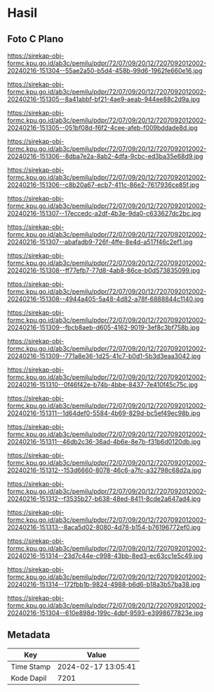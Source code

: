 # Hasil

## Foto C Plano

https://sirekap-obj-formc.kpu.go.id/ab3c/pemilu/pdpr/72/07/09/20/12/7207092012002-20240216-151304--55ae2a50-b5d4-458b-99d6-1962fe660e16.jpg

https://sirekap-obj-formc.kpu.go.id/ab3c/pemilu/pdpr/72/07/09/20/12/7207092012002-20240216-151305--8a41abbf-bf21-4ae9-aeab-944ee88c2d9a.jpg

https://sirekap-obj-formc.kpu.go.id/ab3c/pemilu/pdpr/72/07/09/20/12/7207092012002-20240216-151305--051bf08d-f6f2-4cee-afeb-f009bddade8d.jpg

https://sirekap-obj-formc.kpu.go.id/ab3c/pemilu/pdpr/72/07/09/20/12/7207092012002-20240216-151306--8dba7e2a-8ab2-4dfa-9cbc-ed3ba35e68d9.jpg

https://sirekap-obj-formc.kpu.go.id/ab3c/pemilu/pdpr/72/07/09/20/12/7207092012002-20240216-151306--c8b20a67-ecb7-411c-86e2-7617936ce85f.jpg

https://sirekap-obj-formc.kpu.go.id/ab3c/pemilu/pdpr/72/07/09/20/12/7207092012002-20240216-151307--17eccedc-a2df-4b3e-9da0-c633627dc2bc.jpg

https://sirekap-obj-formc.kpu.go.id/ab3c/pemilu/pdpr/72/07/09/20/12/7207092012002-20240216-151307--abafadb9-726f-4ffe-8e4d-a517f46c2ef1.jpg

https://sirekap-obj-formc.kpu.go.id/ab3c/pemilu/pdpr/72/07/09/20/12/7207092012002-20240216-151308--ff77efb7-77d8-4ab8-86ce-b0d573835099.jpg

https://sirekap-obj-formc.kpu.go.id/ab3c/pemilu/pdpr/72/07/09/20/12/7207092012002-20240216-151308--4944a405-5a48-4d82-a78f-6888844c1140.jpg

https://sirekap-obj-formc.kpu.go.id/ab3c/pemilu/pdpr/72/07/09/20/12/7207092012002-20240216-151309--fbcb8aeb-d605-4162-9019-3ef8c3bf758b.jpg

https://sirekap-obj-formc.kpu.go.id/ab3c/pemilu/pdpr/72/07/09/20/12/7207092012002-20240216-151309--771a8e36-1d25-41c7-b0d1-5b3d3eaa3042.jpg

https://sirekap-obj-formc.kpu.go.id/ab3c/pemilu/pdpr/72/07/09/20/12/7207092012002-20240216-151310--0f46f42e-b74b-4bbe-8437-7e410f45c75c.jpg

https://sirekap-obj-formc.kpu.go.id/ab3c/pemilu/pdpr/72/07/09/20/12/7207092012002-20240216-151311--1d64def0-5584-4b69-829d-bc5ef49ec98b.jpg

https://sirekap-obj-formc.kpu.go.id/ab3c/pemilu/pdpr/72/07/09/20/12/7207092012002-20240216-151311--46db2c36-36ad-4b6e-8e7b-f31b6d0120db.jpg

https://sirekap-obj-formc.kpu.go.id/ab3c/pemilu/pdpr/72/07/09/20/12/7207092012002-20240216-151312--153d6660-8078-46c6-a7fc-a32798c68d2a.jpg

https://sirekap-obj-formc.kpu.go.id/ab3c/pemilu/pdpr/72/07/09/20/12/7207092012002-20240216-151312--f3535b27-b638-48ed-8411-8cde2a647ad4.jpg

https://sirekap-obj-formc.kpu.go.id/ab3c/pemilu/pdpr/72/07/09/20/12/7207092012002-20240216-151313--8aca5d02-8080-4d78-b154-b76196772ef0.jpg

https://sirekap-obj-formc.kpu.go.id/ab3c/pemilu/pdpr/72/07/09/20/12/7207092012002-20240216-151314--23d7c44e-c998-43bb-8ed3-ec63cc1e5c49.jpg

https://sirekap-obj-formc.kpu.go.id/ab3c/pemilu/pdpr/72/07/09/20/12/7207092012002-20240216-151314--172fbb1b-9824-4988-b6d6-b18a3b57ba38.jpg

https://sirekap-obj-formc.kpu.go.id/ab3c/pemilu/pdpr/72/07/09/20/12/7207092012002-20240216-151304--610e898d-199c-4dbf-9593-e3998677823e.jpg


## Metadata

| Key        | Value               |
| ---------- | ------------------- |
| Time Stamp | 2024-02-17 13:05:41 |
| Kode Dapil | 7201                |



